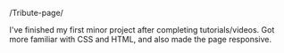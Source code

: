 /Tribute-page/

I've finished my first minor project after completing tutorials/videos.
Got more familiar with CSS and HTML, and also made the page responsive.
